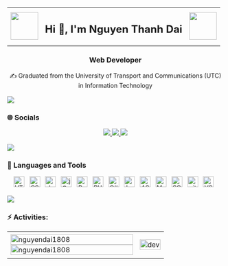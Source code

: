 
<table width="100%" style="margin: 0; border: none;">
  <tr>
    <td align="left">
      <img width="64" src="https://avatars.githubusercontent.com/u/160722791?v=4" />
    </td>
    <td align="center">
      <h2>Hi 👋, I'm Nguyen Thanh Dai</h2>
    </td>
    <td align="right">
      <img width="64" src="https://cdn-icons-png.flaticon.com/512/6211/6211662.png" />
    </td>
  </tr>
</table>

<div align="center">
  <h3>Web Developer</h3>
  ✍ Graduated from the University of Transport and Communications (UTC) in Information Technology
</div>
<br>

<img src="https://user-images.githubusercontent.com/73097560/115834477-dbab4500-a447-11eb-908a-139a6edaec5c.gif">

### 🌐 Socials

<div align="center">
  <a href="https://www.facebook.com/hacs.mas.9" alt="Facebook">
    <img src="https://img.icons8.com/fluent/48/000000/facebook-new.png" target="_blank" />
  </a> 
  <a href="https://www.linkedin.com/in/thanhdainguyen02" alt="Linkedin" target="_blank">
    <img src="https://img.icons8.com/fluent/48/000000/linkedin.png"/>
  </a>
  <a href="mailto:nguyendai180802@gmail.com" alt="Email">
    <img src="https://img.icons8.com/fluent/48/000000/mailing.png"/>
  </a>
</div>
<br>
<img src="https://user-images.githubusercontent.com/73097560/115834477-dbab4500-a447-11eb-908a-139a6edaec5c.gif">

### 🧰 Languages and Tools

<div align="center">
  <img src="https://img.shields.io/badge/HTML5-282C34?logo=html5&logoColor=E34F26" title="HTML5" height="25"/> &nbsp;
  <img src="https://img.shields.io/badge/CSS3-282C34?logo=css3&logoColor=1572B6" title="CSS3" height="25"/> &nbsp;
  <img src="https://img.shields.io/badge/JavaScript-282C34?logo=javascript&logoColor=F7DF1E" title="JavaScript" height="25"/> &nbsp;
  <img src="https://img.shields.io/badge/jQuery-282C34?logo=jquery&logoColor=0769AD" title="jQuery" height="25"/> &nbsp;
  <img src="https://img.shields.io/badge/Bootstrap%205-7952B3?logo=bootstrap&logoColor=white" title="Bootstrap 5" height="25"/> &nbsp;
  <img src="https://img.shields.io/badge/PHP-777BB4?logo=php&logoColor=white" title="PHP" height="25"/> &nbsp;
  <img src="https://img.shields.io/badge/C%23-239120?logo=csharp&logoColor=white" title="C#" height="25"/> &nbsp;
  <img src="https://img.shields.io/badge/Laravel-v11-FF2D20?logo=laravel&logoColor=red" title="Laravel" height="25"/> &nbsp;
  <img src="https://img.shields.io/badge/ASP.NET%20MVC-512BD4?logo=dotnet&logoColor=white" title="ASP.NET MVC" height="25"/> &nbsp;
  <img src="https://img.shields.io/badge/MySQL-lightgrey?logo=mysql&logoColor=white&labelColor=blue" title="MySQL" height="25"/> &nbsp;
  <img src="https://img.shields.io/badge/SQL%20Server-CC2927?logo=microsoft-sql-server&logoColor=white" title="SQL Server" height="25"/> &nbsp;
  <img src="https://img.shields.io/badge/git-282C34?logo=git&logoColor=F05032" title="git" height="25"/> &nbsp;
  <img src="https://img.shields.io/badge/VS%20Code-007ACC?logo=visual-studio-code&logoColor=white" title="VS Code" height="25"/> &nbsp;
</div>
<br>
<img src="https://user-images.githubusercontent.com/73097560/115834477-dbab4500-a447-11eb-908a-139a6edaec5c.gif">

### ⚡ Activities:

<table style="width:100%;">
  <tr>
    <td>
      <img src="https://github-readme-stats.vercel.app/api/top-langs/?username=nguyendai1808&bg_color=FFFFFF00&text_color=179fa3&layout=compact&hide=CSS&langs_count=10&custom_title=Top%20programming%20languages" alt="nguyendai1808" width="100%"/>
      <img src="https://github-readme-stats.vercel.app/api?username=nguyendai1808&bg_color=FFFFFF00&text_color=179fa3&show_icons=true&count_private=true&include_all_commits=true&custom_title=Hoạt%20động%20trên%20Github" alt="nguyendai1808" width="100%"/>
    </td>
    <td>
      <p align="center"> 
        <img src="https://cdn.dribbble.com/users/730703/screenshots/6581243/avento.gif" alt="dev" width="100%"/>
      </p>
    </td>
  </tr>
</table>
